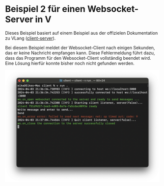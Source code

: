 # Beispiel 2 für einen Websocket-Server in V

Dieses Beispiel basiert auf einem Beispiel aus der offizielen Dokumentation zu VLang ([client-server](https://github.com/vlang/v/tree/master/examples/websocket/client-server)).

Bei diesem Beispiel meldet der Websocket-Client nach einigen Sekunden, das er keine Nachricht empfangen kann. Diese Fehlermeldung führt dazu, dass das Programm für den Websocket-Client vollständig beendet wird. Eine Lösung hierfür konnte bisher noch nicht gefunden werden.

![Client - mit Fehlermeldung](./readme_client.png)